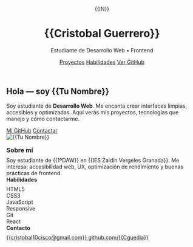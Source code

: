 

<div class="wrap"><!-- HEADER --><header>
<div class="brand">
<div class="logo" aria-hidden="true">{{IN}}</div>
<div>
<h1>{{Cristobal Guerrero}}</h1>
<p>Estudiante de Desarrollo Web &bull; Frontend</p>
</div>
</div>
<nav><a href="#proyectos">Proyectos</a> <a href="#skills">Habilidades</a> <a class="cta" href="https://github.com/{{GITHUB_USERNAME}}" target="_blank" rel="noopener">Ver GitHub</a></nav></header>
<div class="grid"><!-- MAIN -->
<section class="card">
<div class="hero">
<div class="hero-left">
<h2 class="intro">Hola &mdash; soy <strong>{{Tu Nombre}}</strong></h2>
<p class="tagline">Soy estudiante de <strong>Desarrollo Web</strong>. Me encanta crear interfaces limpias, accesibles y optimizadas. Aqu&iacute; ver&aacute;s mis proyectos, tecnolog&iacute;as que manejo y c&oacute;mo contactarme.</p>
<div class="hero-actions"><a class="btn btn-primary" href="https://github.com/{{GITHUB_USERNAME}}" target="_blank" rel="noopener">Mi GitHub</a> <a class="btn btn-ghost" href="#contacto">Contactar</a></div>
</div>
<div class="avatar" aria-hidden="true"><!-- Sustituye por tu foto real si quieres: <img src="ruta-a-tu-foto.jpg" alt="Tu Nombre"> --> <img src="{{URL_DE_TU_IMAGEN_OPCIONAL}}" alt="{{Tu Nombre}}" /></div>
</div>
</section>
<section id="experiencia" class="card" style="margin-top: 16px;">
<h3 style="margin: 0 0 8px 0;">Sobre m&iacute;</h3>
<p style="margin: 0; color: var(--muted);">Soy estudiante de {{1ºDAW}} en {{IES Zaidín Vergeles Granada}}. Me interesa: accesibilidad web, UX, optimizaci&oacute;n de rendimiento y buenas pr&aacute;cticas de frontend.</p>
</section>
<!-- SIDEBAR -->
<aside class="sidebar">
<div class="card section">
<h4 style="margin: 0 0 8px 0;">Habilidades</h4>
<div id="skills" class="skills">
<div class="skill">HTML5</div>
<div class="skill">CSS3</div>
<div class="skill">JavaScript</div>
<div class="skill">Responsive</div>
<div class="skill">Git</div>
<div class="skill">React</div>
<!-- Añade o quita según necesites --></div>
</div>
<div class="card section">
<h4 style="margin: 0 0 8px 0;">Contacto</h4>
<div id="contacto" class="contact"><a href="mailto:{{TU_EMAIL}}"> <!-- icono email simple --> {{cristobal10cisco@gmail.com}} </a> <a href="https://github.com/{{GITHUB_USERNAME}}" target="_blank" rel="noopener"> github.com/{{Cguedia}} </a> <a href="{{LINKEDIN}}" target="_blank" rel="noopener"></a></div>
</div>
</aside>
</div>
</div>
